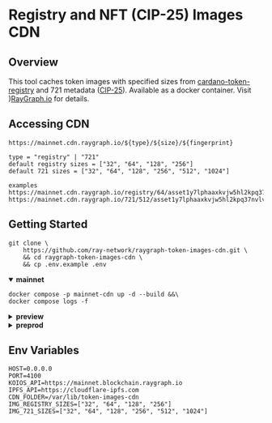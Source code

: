 # Registry and NFT (CIP-25) Images CDN

## Overview
This tool caches token images with specified sizes from [cardano-token-registry](https://github.com/cardano-foundation/cardano-token-registry) and 721 metadata ([CIP-25](https://cips.cardano.org/cips/cip25/)). Available as a docker container. Visit )[RayGraph.io](https://raygraph.io) for details.

## Accessing CDN
``` console
https://mainnet.cdn.raygraph.io/${type}/${size}/${fingerprint}

type = "registry" | "721"
default registry sizes = ["32", "64", "128", "256"]
default 721 sizes = ["32", "64", "128", "256", "512", "1024"]

examples
https://mainnet.cdn.raygraph.io/registry/64/asset1y7lphaaxkvjw5hl2kpq37nvlvg09qfqsh4qyme
https://mainnet.cdn.raygraph.io/721/512/asset1y7lphaaxkvjw5hl2kpq37nvlvg09qfqsh4qyme
```

## Getting Started
``` console
git clone \
    https://github.com/ray-network/raygraph-token-images-cdn.git \
    && cd raygraph-token-images-cdn \
    && cp .env.example .env
```
<details open>
  <summary><b>mainnet</b></summary>
  
``` console
docker compose -p mainnet-cdn up -d --build &&\
docker compose logs -f
```
</details>

<details>
  <summary><b>preview</b></summary>
  
``` console
PORT=4101 \
KOIOS_API="https://preview.blockchain.raygraph.io" \
docker compose -p preview-cdn up -d --build &&\
docker compose logs -f
```
</details>

<details>
  <summary><b>preprod</b></summary>
  
``` console
PORT=4102 \
KOIOS_API="https://preprod.blockchain.raygraph.io" \
docker compose -p preprod-cdn up -d --build &&\
docker compose logs -f
```
</details>

## Env Variables
``` env
HOST=0.0.0.0
PORT=4100
KOIOS_API=https://mainnet.blockchain.raygraph.io
IPFS_API=https://cloudflare-ipfs.com
CDN_FOLDER=/var/lib/token-images-cdn
IMG_REGISTRY_SIZES=["32", "64", "128", "256"]
IMG_721_SIZES=["32", "64", "128", "256", "512", "1024"]
```
